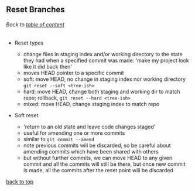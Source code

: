 ## Reset Branches
###### Back to [table of content](https://github.com/ShumzZ/LearningNotes/blob/master/Git/GitEssentialTraining-LinkedIn.MD#table-of-contents)

- Reset types
  - change files in staging index and/or working directory to the state they had when a specified commit was made: 'make my project look like it did back then'
  - moves HEAD pointer to a specific commit
  - soft: move HEAD, no change in staging index nor working directory `git reset --soft <tree-ish>`
  - hard: move HEAD, change both staging and working dir to match repo; rollback, `git reset --hard <tree-ish>`
  - mixed: move HEAD, change staging index to match repo

- Soft reset
  - 'return to an old state and leave code changes staged'
  - useful for amending one or more commits
  - similar to `git commit --amend`
  - note previous commits will be discarded, so be careful about amending commits which have been shared with others
  - but without further commits, we can move HEAD to any given commit and all the commits will still be there, but once new commit is made, all the commits after the reset point will be discarded

  

[back to top](#Reset-Branches)
